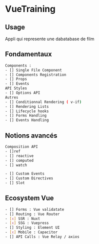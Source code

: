 # VueTraining

## Usage

Appli qui represente une dabatabase de film

## Fondamentaux

```bash
Components :
- [] Single File Component
- [] Components Registration
- [] Props
- [] Events
API Styles
- [] Options API
Autres
- [] Conditionnal Rendering ( v-if)
- [] Rendering Lists
- [] Lifecycle hooks
- [] Forms Handling
- [] Events Handling

```

## Notions avancés

```bash
Composition API
- []ref
- [] reactive
- [] computed
- [] watch

- [] Custom Events
- [] Custom Directives
- [] Slot
```

## Ecosystem Vue

```bash
- [] Forms : Vue validatate
- [] Routing : Vue Router
- [x] SSR : Nuxt
- [x] SSG : Vuepress
- [] Styling : Element UI
- [x] Mobile : Capacitor
- [] API Calls : Vue Relay / axios
```
